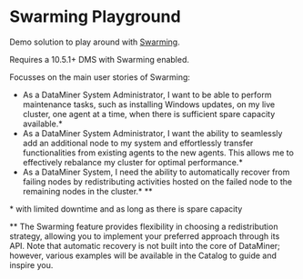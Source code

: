 # Swarming Playground

Demo solution to play around with [Swarming](https://docs.dataminer.services/user-guide/Advanced_Functionality/Swarming/Swarming.html?q=swarming).

Requires a 10.5.1+ DMS with Swarming enabled.

Focusses on the main user stories of Swarming:

- As a DataMiner System Administrator, I want to be able to perform maintenance tasks, such as installing Windows updates, on my live cluster, one agent at a time, when there is sufficient spare capacity available.*
- As a DataMiner System Administrator, I want the ability to seamlessly add an additional node to my system and effortlessly transfer functionalities from existing agents to the new agents. This allows me to effectively rebalance my cluster for optimal performance.*
- As a DataMiner System, I need the ability to automatically recover from failing nodes by redistributing activities hosted on the failed node to the remaining nodes in the cluster.* **

\* with limited downtime and as long as there is spare capacity

** The Swarming feature provides flexibility in choosing a redistribution strategy, allowing you to implement your preferred approach through its API. Note that automatic recovery is not built into the core of DataMiner; however, various examples will be available in the Catalog to guide and inspire you.
